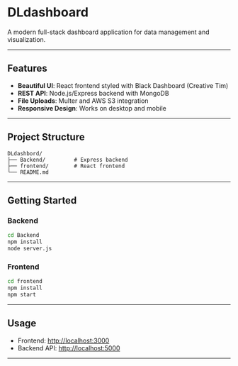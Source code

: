 # DLdashboard

A modern full-stack dashboard application for data management and visualization.

---

## Features

- **Beautiful UI**: React frontend styled with Black Dashboard (Creative Tim)
- **REST API**: Node.js/Express backend with MongoDB
- **File Uploads**: Multer and AWS S3 integration
- **Responsive Design**: Works on desktop and mobile

---

## Project Structure

```
DLdashbord/
├── Backend/         # Express backend
├── frontend/        # React frontend
└── README.md
```

---

## Getting Started

### Backend

```bash
cd Backend
npm install
node server.js
```

### Frontend

```bash
cd frontend
npm install
npm start
```

---


## Usage

- Frontend: [http://localhost:3000](http://localhost:3000)
- Backend API: [http://localhost:5000](http://localhost:5000)

---



